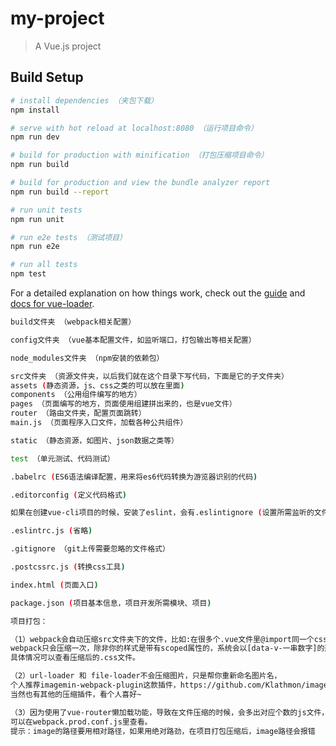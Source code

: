 # my-project

> A Vue.js project

## Build Setup

``` bash
# install dependencies （夹包下载）
npm install

# serve with hot reload at localhost:8080 （运行项目命令）
npm run dev

# build for production with minification （打包压缩项目命令）
npm run build

# build for production and view the bundle analyzer report
npm run build --report

# run unit tests
npm run unit

# run e2e tests （测试项目）
npm run e2e

# run all tests
npm test
```

For a detailed explanation on how things work, check out the [guide](http://vuejs-templates.github.io/webpack/) and [docs for vue-loader](http://vuejs.github.io/vue-loader).

``` bash
build文件夹 （webpack相关配置）

config文件夹 （vue基本配置文件，如监听端口，打包输出等相关配置）

node_modules文件夹 （npm安装的依赖包）

src文件夹 （资源文件夹，以后我们就在这个目录下写代码，下面是它的子文件夹）
assets (静态资源，js、css之类的可以放在里面) 
components （公用组件编写的地方）
pages （页面编写的地方，页面使用组建拼出来的，也是vue文件）
router （路由文件夹，配置页面跳转）
main.js （页面程序入口文件，加载各种公共组件）

static （静态资源，如图片、json数据之类等）

test （单元测试、代码测试）

.babelrc (ES6语法编译配置，用来将es6代码转换为游览器识别的代码)

.editorconfig (定义代码格式)

如果在创建vue-cli项目的时候，安装了eslint，会有.eslintignore (设置所需监听的文件区域，详情可查看百度)

.eslintrc.js (省略)

.gitignore （git上传需要忽略的文件格式）

.postcssrc.js (转换css工具)

index.html (页面入口)

package.json (项目基本信息，项目开发所需模块、项目)
```

``` bash
项目打包：

（1）webpack会自动压缩src文件夹下的文件，比如:在很多个.vue文件里@import同一个css文件（包含less，scss等），
webpack只会压缩一次，除非你的样式是带有scoped属性的，系统会以[data-v-一串数字]的形式给私有的属性。
具体情况可以查看压缩后的.css文件。

（2）url-loader 和 file-loader不会压缩图片，只是帮你重新命名图片名，
个人推荐imagemin-webpack-plugin这款插件，https://github.com/Klathmon/imagemin-webpack-plugin，
当然也有其他的压缩插件，看个人喜好~

（3）因为使用了vue-router懒加载功能，导致在文件压缩的时候，会多出对应个数的js文件，命名格式为js/[id].[chunkhash].js，
可以在webpack.prod.conf.js里查看。
提示：image的路径要用相对路径，如果用绝对路劲，在项目打包压缩后，image路径会报错
```
